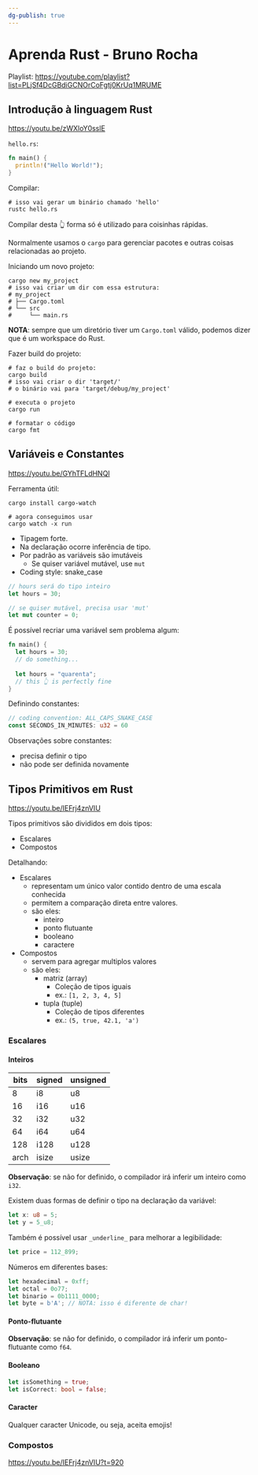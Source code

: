 ```yaml
---
dg-publish: true
---
```

# Aprenda Rust - Bruno Rocha

Playlist: <https://youtube.com/playlist?list=PLjSf4DcGBdiGCNOrCoFgtj0KrUq1MRUME>


## Introdução à linguagem Rust

<https://youtu.be/zWXloY0sslE>

`hello.rs`:
```rust
fn main() {
  println!("Hello World!");
}
```

Compilar:
```shell
# isso vai gerar um binário chamado 'hello'
rustc hello.rs
```

Compilar desta 👆 forma só é utilizado para coisinhas rápidas.

Normalmente usamos o `cargo` para gerenciar pacotes e outras coisas relacionadas ao projeto.

Iniciando um novo projeto:
```shell
cargo new my_project
# isso vai criar um dir com essa estrutura:
# my_project
# ├── Cargo.toml
# └── src
#     └── main.rs
```

**NOTA**: sempre que um diretório tiver um `Cargo.toml` válido, podemos dizer que é um workspace do Rust.

Fazer build do projeto:
```shell
# faz o build do projeto:
cargo build
# isso vai criar o dir 'target/'
# o binário vai para 'target/debug/my_project'

# executa o projeto
cargo run

# formatar o código
cargo fmt
```

## Variáveis e Constantes

<https://youtu.be/GYhTFLdHNQI>

Ferramenta útil:
```shell
cargo install cargo-watch

# agora conseguimos usar
cargo watch -x run
```

- Tipagem forte.
- Na declaração ocorre inferência de tipo.
- Por padrão as variáveis são imutáveis
    - Se quiser variável mutável, use `mut`
- Coding style: snake_case

```rust
// hours será do tipo inteiro
let hours = 30;

// se quiser mutável, precisa usar 'mut'
let mut counter = 0;
```

É possível recriar uma variável sem problema algum:
```rust
fn main() {
  let hours = 30;
  // do something...
  
  let hours = "quarenta";
  // this 👆 is perfectly fine
}
```

Definindo constantes:
```rust
// coding convention: ALL_CAPS_SNAKE_CASE
const SECONDS_IN_MINUTES: u32 = 60
```

Observações sobre constantes:

- precisa definir o tipo
- não pode ser definida novamente


## Tipos Primitivos em Rust

<https://youtu.be/IEFrj4znVIU>

Tipos primitivos são divididos em dois tipos:

- Escalares
- Compostos

Detalhando:

- Escalares
    - representam um único valor contido dentro de uma escala conhecida
    - permitem a comparação direta entre valores.
    - são eles:
        - inteiro
        - ponto flutuante
        - booleano
        - caractere
- Compostos
    - servem para agregar multiplos valores
    - são eles:
        - matriz (array)
            - Coleção de tipos iguais
            - ex.: `[1, 2, 3, 4, 5]`
        - tupla (tuple)
            - Coleção de tipos diferentes
            - ex.: `(5, true, 42.1, 'a')`

### Escalares

#### Inteiros

| bits | signed | unsigned |
| ---- | ------ | -------- |
| 8    | i8     | u8       |
| 16   | i16    | u16      |
| 32   | i32    | u32      |
| 64   | i64    | u64      |
| 128  | i128   | u128     |
| arch | isize  | usize    |

**Observação**: se não for definido, o compilador irá inferir um inteiro como `i32`.

Existem duas formas de definir o tipo na declaração da variável:
```rust
let x: u8 = 5;
let y = 5_u8;
```

Também é possível usar `_underline_` para melhorar a legibilidade:
```rust
let price = 112_899;
```

Números em diferentes bases:
```rust
let hexadecimal = 0xff;
let octal = 0o77;
let binario = 0b1111_0000;
let byte = b'A'; // NOTA: isso é diferente de char!
```


#### Ponto-flutuante

**Observação**: se não for definido, o compilador irá inferir um ponto-flutuante como `f64`.


#### Booleano

```rust
let isSomething = true;
let isCorrect: bool = false;
```


#### Caracter

Qualquer caracter Unicode, ou seja, aceita emojis!


### Compostos

<https://youtu.be/IEFrj4znVIU?t=920>
